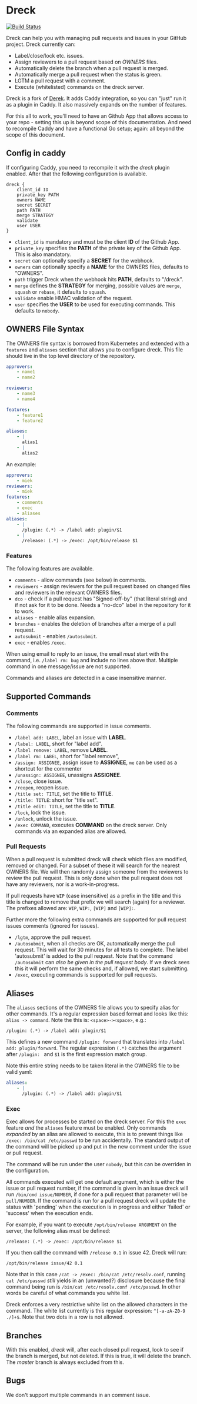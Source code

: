 # Dreck

[![Build Status](https://travis-ci.org/miekg/dreck.svg?branch=master)](https://travis-ci.org/miekg/dreck)

Dreck can help you with managing pull requests and issues in your GitHub project. Dreck currently
can:

* Label/close/lock etc. issues.
* Assign reviewers to a pull request based on *OWNERS* files.
* Automatically delete the branch when a pull request is merged.
* Automatically merge a pull request when the status is green.
* LGTM a pull request with a comment.
* Execute (whitelisted) commands on the dreck server.

Dreck is a fork of [Derek](https://github.com/alexellis/derek). It adds Caddy integration, so you
can "just" run it as a plugin in Caddy. It also massively expands on the number of features.

For this all to work, you'll need to have an Github App that allows access to your repo - setting
this up is beyond scope of this documentation. And need to recompile Caddy and have a functional Go
setup; again: all beyond the scope of this document.

## Config in caddy

If configuring Caddy, you need to recompile it with the *dreck* plugin enabled. After that the
following configuration is available.

~~~
dreck {
    client_id ID
    private_key PATH
    owners NAME
    secret SECRET
    path PATH
    merge STRATEGY
    validate
    user USER
}
~~~

* `client_id` is mandatory and must be the client **ID** of the Github App.
* `private_key` specifies the **PATH** of the private key of the Github App. This is also mandatory.
* `secret` can optionally specify a **SECRET** for the webhook.
* `owners` can optionally specify a **NAME** for the OWNERS files, defaults to "OWNERS".
* `path` trigger Dreck when the webhook hits **PATH**, defaults to "/dreck".
* `merge` defines the **STRATEGY** for merging, possible values are `merge`, `squash` or `rebase`,
  it defaults to `squash`.
* `validate` enable HMAC validation of the request.
* `user` specifies the **USER** to be used for executing commands. This defaults to `nobody`.

## OWNERS File Syntax

The OWNERS file syntax is borrowed from Kubernetes and extended with a `features` and `aliases`
section that allows you to configure dreck. This file should live in the top level directory of the
repository.

``` yaml
approvers:
    - name1
    - name2

reviewers:
    - name3
    - name4

features:
    - feature1
    - feature2

aliases:
    - |
      alias1
    - |
      alias2
```

An example:

~~~ yaml
approvers:
    - miek
reviewers:
    - miek
features:
    - comments
    - exec
    - aliases
aliases:
    - |
      /plugin: (.*) -> /label add: plugin/$1
    - |
      /release: (.*) -> /exec: /opt/bin/release $1
~~~

### Features

The following features are available.

* `comments` - allow commands (see below) in comments.
* `reviewers` - assign reviewers for the pull request based on changed files and reviewers in the
  relevant OWNERS files.
* `dco` - check if a pull request has "Signed-off-by" (that literal string) and if not ask for it to
  be done. Needs a "no-dco" label in the repository for it to work.
* `aliases` - enable alias expansion.
* `branches` - enables the deletion of branches after a merge of a pull request.
* `autosubmit` - enables `/autosubmit`.
* `exec` - enables `/exec`.

When using email to reply to an issue, the email *must* start with the command, i.e. `/label rm:
bug` and include no lines above that. Multiple command in one message/issue are not supported.

Commands and aliases are detected in a case insensitive manner.

## Supported Commands

### Comments

The following commands are supported in issue comments.

* `/label add: LABEL`, label an issue with **LABEL**.
* `/label: LABEL`,  short for "label add".
* `/label remove: LABEL`, remove **LABEL**.
* `/label rm: LABEL`, short for "label remove",
* `/assign: ASSIGNEE`, assign issue to **ASSIGNEE**, `me` can be used as a shortcut for the
  commenter
* `/unassign: ASSIGNEE`, unassigns **ASSIGNEE**.
* `/close`, close issue.
* `/reopen`, reopen issue.
* `/title set: TITLE`, set the title to **TITLE**.
* `/title: TITLE`: short for "title set".
* `/title edit: TITLE`, set the title to **TITLE**.
* `/lock`, lock the issue.
* `/unlock`, unlock the issue.
* `/exec COMMAND`, executes **COMMAND** on the dreck server. Only commands via an expanded alias are
  allowed.

### Pull Requests

When a pull request is submitted dreck will check which files are modified, removed or changed. For
a subset of these it will search for the nearest OWNERS file. We will then randomly assign someone
from the reviewers to review the pull request. This is only done when the pull request does not have
any reviewers, nor is a work-in-progress.

If pull requests have `WIP` (case insensitive) as a prefix in the title and this title is changed to
remove that prefix we will search (again) for a reviewer. The prefixes allowed are: `WIP`, `WIP:`,
`[WIP]` and `[WIP]:`.

Further more the following extra commands are supported for pull request issues comments (ignored for
issues).

* `/lgtm`, approve the pull request.
* `/autosubmit`, when all checks are OK, automatically merge the pull request. This will wait for 30
  minutes for all tests to complete. The label 'autosubmit' is added to the pull request. Note that
  the command `/autosubmit` can *also be given in the pull request body*. If we dreck sees this it
  will perform the same checks and, if allowed, we start submitting.
* `/exec`, executing commands is supported for pull requests.

## Aliases

The `aliases` sections of the OWNERS file allows you to specify alias for other commands. It's
a regular expression based format and looks like this: `alias -> command`. Note the this is:
`<space>-><space>`, e.g.:

~~~
/plugin: (.*) -> /label add: plugin/$1
~~~

This defines a new command `/plugin: forward` that translates into `/label add: plugin/forward`. The
regular expression `(.*)` catches the argument after `/plugin: ` and `$1` is the first expression
match group.

Note this entire string needs to be taken literal in the OWNERS file to be valid yaml:

~~~ yaml
aliases:
    - |
      /plugin: (.*) -> /label add: plugin/$1
~~~

### Exec

Exec allows for processes be started on the dreck server. For this the `exec` feature *and* the
`aliases` feature must be enabled. Only commands *expanded* by an alias are allowed to execute, this
is to prevent things like `/exec: /bin/cat /etc/passwd` to be run accidentally. The standard output
of the command will be picked up and put in the new comment under the issue or pull request.

The command will be run under the user `nobody`, but this can be overriden in the configuration.

All commands executed will get one default argument, which is either the issue or pull request
number, if the command is given in an issue dreck will run `/bin/cmd issue/NUMBER`, if done for
a pull request that parameter will be `pull/NUMBER`. If the command is run for a pull request dreck
will update the status with 'pending' when the execution is in progress and either 'failed' or
'success' when the execution ends.

For example, if you want to execute `/opt/bin/release ARGUMENT` on the server, the following alias
must be defined:

~~~
/release: (.*) -> /exec: /opt/bin/release $1
~~~

If you then call the command with `/release 0.1` in issue 42. Dreck will run:

~~~
/opt/bin/release issue/42 0.1
~~~

Note that in this case `/cat -> /exec: /bin/cat /etc/resolv.conf`, running `cat /etc/passwd` *still*
yields in an (unwanted?) disclosure because the final command being run is `/bin/cat
/etc/resolv.conf /etc/passwd`. In other words be careful of what commands you white list.

Dreck enforces a very restrictive white list on the allowed characters in the command. The
white list currently is this regular expression: `^[-a-zA-Z0-9 ./]+$`. Note that two dots in a row
is not allowed.

## Branches

With this enabled, *dreck* will, after each closed pull request, look to see if the branch is
merged, but not deleted. If this is true, it will delete the branch. The *master* branch is always
excluded from this.

## Bugs

We don't support multiple commands in an comment issue.
